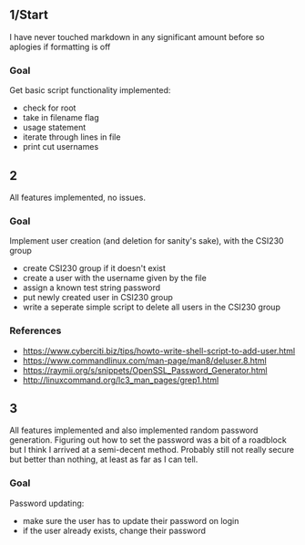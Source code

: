 ## 1/Start

I have never touched markdown in any significant amount before so aplogies if formatting is off

### Goal

Get basic script functionality implemented:

- check for root
- take in filename flag
- usage statement
- iterate through lines in file
- print cut usernames

## 2

All features implemented, no issues.

### Goal

Implement user creation (and deletion for sanity's sake), with the CSI230 group

- create CSI230 group if it doesn't exist
- create a user with the username given by the file
- assign a known test string password
- put newly created user in CSI230 group
- write a seperate simple script to delete all users in the CSI230 group

### References

- https://www.cyberciti.biz/tips/howto-write-shell-script-to-add-user.html
- https://www.commandlinux.com/man-page/man8/deluser.8.html
- https://raymii.org/s/snippets/OpenSSL_Password_Generator.html
- http://linuxcommand.org/lc3_man_pages/grep1.html

## 3

All features implemented and also implemented random password generation. Figuring out how to set the password was a bit of a roadblock but I think I arrived at a semi-decent method. Probably still not really secure but better than nothing, at least as far as I can tell.

### Goal

Password updating:

- make sure the user has to update their password on login
- if the user already exists, change their password